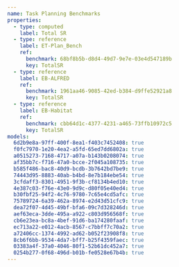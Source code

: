 ```yaml
---
name: Task Planning Benchmarks
properties:
  - type: computed
    label: Total SR
  - type: reference
    label: ET-Plan_Bench
    ref:
      benchmark: 68bf8b5b-d8d4-49d7-9e7e-03e4d547189b
      key: TotalSR
  - type: reference
    label: EB-ALFRED
    ref:
      benchmark: 1961aa46-9085-42ed-b384-d9ffe52921a8
      key: TotalSR
  - type: reference
    label: EB-Habitat
    ref:
      benchmark: cbb64d1c-4377-4231-a465-73ffb10972c5
      key: TotalSR
models:
  6d2b9e8a-97ff-400f-8ea1-f403c7452408: true
  f0fc7970-1e20-4ea2-a5fd-65ed7dd6802a: true
  a0515273-7168-4717-a07a-b143b0208074: true
  af35bb7c-f716-47a0-bcce-2f045a108735: true
  b585f486-bac8-40d9-bcdb-3b7642bd7be9: true
  74443d95-8883-40ab-b4bd-8e7b184ebe54: true
  3cfdaff3-8301-4951-9f3b-cf8134b4ed10: true
  4e387c03-f76e-43e0-9d9c-d80f05e40ed4: true
  b30fbf25-94f2-4c76-9780-7c65e4cd5afc: true
  75789724-6a39-462a-8974-e2d43d51cfc9: true
  dea72f07-4d45-49bf-bfa6-09c7d328246d: true
  aef63eca-3dde-495a-a922-c803d956568f: true
  cb6e23ea-bc8a-4bef-91d6-ba174280faaf: true
  ec713a22-e012-4acb-8567-c7bbff7c70a2: true
  a72406cc-1374-4992-ad62-b052f23908f8: true
  8cb6f6bb-9534-4da7-bff7-b25f4359faec: true
  03383a4f-37a0-4046-80f1-52b61dc452a7: true
  0254b277-0f68-496d-b01b-fe0528e67b4b: true
---
```

